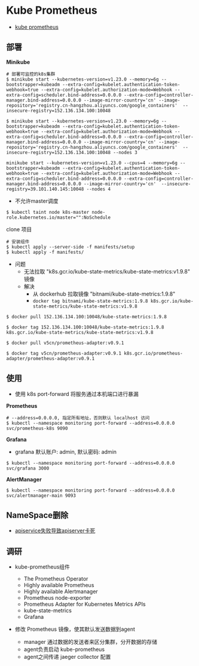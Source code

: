 # Kube Prometheus

- [kube prometheus](https://github.com/prometheus-operator/kube-prometheus)

## 部署

**Minikube**

```shell
# 部署可监控的k8s集群
$ minikube start --kubernetes-version=v1.23.0 --memory=6g --bootstrapper=kubeadm --extra-config=kubelet.authentication-token-webhook=true --extra-config=kubelet.authorization-mode=Webhook --extra-config=scheduler.bind-address=0.0.0.0 --extra-config=controller-manager.bind-address=0.0.0.0 --image-mirror-country='cn' --image-repository='registry.cn-hangzhou.aliyuncs.com/google_containers'  --insecure-registry=152.136.134.100:10048

$ minikube start --kubernetes-version=v1.23.0 --memory=6g --bootstrapper=kubeadm --extra-config=kubelet.authentication-token-webhook=true --extra-config=kubelet.authorization-mode=Webhook --extra-config=scheduler.bind-address=0.0.0.0 --extra-config=controller-manager.bind-address=0.0.0.0 --image-mirror-country='cn' --image-repository='registry.cn-hangzhou.aliyuncs.com/google_containers'  --insecure-registry=152.136.134.100:10048 --nodes 3

minikube start --kubernetes-version=v1.23.0 --cpus=4 --memory=6g --bootstrapper=kubeadm --extra-config=kubelet.authentication-token-webhook=true --extra-config=kubelet.authorization-mode=Webhook --extra-config=scheduler.bind-address=0.0.0.0 --extra-config=controller-manager.bind-address=0.0.0.0 --image-mirror-country='cn'  --insecure-registry=39.101.140.145:10048 --nodes 4
```


- 不允许master调度

```shell
$ kubectl taint node k8s-master node-role.kubernetes.io/master="":NoSchedule
```

clone 项目

```shell
# 安装组件
$ kubectl apply --server-side -f manifests/setup
$ kubectl apply -f manifests/
```

- 问题
  - 无法拉取 "k8s.gcr.io/kube-state-metrics/kube-state-metrics:v1.9.8" 镜像
  - 解决
      - 从 dockerhub 拉取镜像 "bitnami/kube-state-metrics:1.9.8"
    - `docker tag bitnami/kube-state-metrics:1.9.8 k8s.gcr.io/kube-state-metrics/kube-state-metrics:v1.9.8`

```shell
$ docker pull 152.136.134.100:10048/kube-state-metrics:1.9.8

$ docker tag 152.136.134.100:10048/kube-state-metrics:1.9.8 k8s.gcr.io/kube-state-metrics/kube-state-metrics:v1.9.8
```

```shell
$ docker pull v5cn/prometheus-adapter:v0.9.1

$ docker tag v5cn/prometheus-adapter:v0.9.1 k8s.gcr.io/prometheus-adapter/prometheus-adapter:v0.9.1
```
## 使用

- 使用 k8s port-forward 将服务通过本机端口进行暴漏

**Prometheus**

```shell
# --address=0.0.0.0, 指定所有地址，否则默认 localhost 访问
$ kubectl --namespace monitoring port-forward --address=0.0.0.0 svc/prometheus-k8s 9090
```


**Grafana**

- grafana 默认账户: admin, 默认密码: admin

```shell
$ kubectl --namespace monitoring port-forward --address=0.0.0.0 svc/grafana 3000
```

**AlertManager**


```shell
$ kubectl --namespace monitoring port-forward --address=0.0.0.0 svc/alertmanager-main 9093
```


## NameSpace删除

- [apiservice失败导致apiserver卡死](https://cloud.tencent.com/developer/article/1802531)

## 调研

- kube-prometheus组件
  - The Prometheus Operator
  - Highly available Prometheus
  - Highly available Alertmanager
  - Prometheus node-exporter
  - Prometheus Adapter for Kubernetes Metrics APIs
  - kube-state-metrics
  - Grafana

- 修改 Prometheus 镜像，使其默认发送数据到agent
  - manager 通过数据的发送者来区分集群，分开数据的存储
  - agent负责启动 kube-prometheus
  - agent之间传递 jaeger collector 配置
